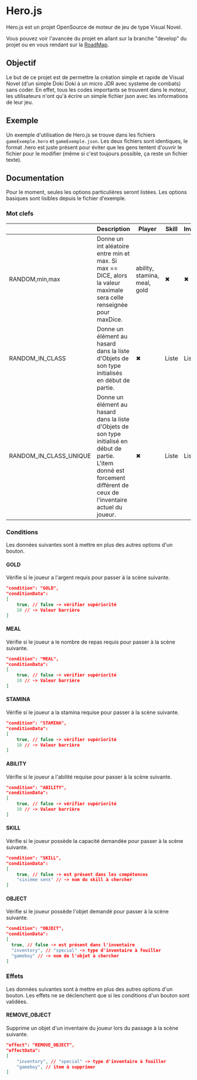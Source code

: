# Hero.js

Hero.js est un projet OpenSource de moteur de jeu de type Visual Novel.

Vous pouvez voir l'avancée du projet en allant sur la branche "develop" du projet ou en vous rendant sur la [RoadMap](https://icy-wind-398.notion.site/7491a484d7c04780a355470017cd76c2?v=b84e9b3d9c754a97b857863aed9811e7).
## Objectif

Le but de ce projet est de permettre la création simple et rapide de Visual Novel (d'un simple Doki Doki à un micro JDR avec systeme de combats) sans coder.
En effet, tous les codes importants se trouvent dans le moteur, les utilisateurs n'ont qu'à écrire un simple fichier json avec les informations de leur jeu.

## Exemple

Un exemple d'utilisation de Hero.js se trouve dans les fichiers `gameExemple.hero` et `gameExemple.json`.
Les deux fichiers sont identiques, le format .hero est juste présent pour éviter que les gens tentent d'ouvrir le fichier pour le modifier (même si c'est toujours possible, ça reste un fichier texte).

## Documentation

Pour le moment, seules les options particulières seront listées. Les options basiques sont lisibles depuis le fichier d'exemple.

### Mot clefs

| |Description|Player|Skill|Inventory|Special|
|-|-----------|------|-----|---------|-------|
|RANDOM,min,max|Donne un int aléatoire entre min et max. Si max == DICE, alors la valeur maximale sera celle renseignée pour maxDice.|ability, stamina, meal, gold|✖|✖|✖|
|RANDOM_IN_CLASS|Donne un élément au hasard dans la liste d'Objets de son type initialisés en début de partie.|✖|Liste|Liste|Liste|
|RANDOM_IN_CLASS_UNIQUE|Donne un élément au hasard dans la liste d'Objets de son type initialisé en début de partie. L'item donné est forcement différent de ceux de l'inventaire actuel du joueur.|✖|Liste|Liste|Liste|

### Conditions
Les données suivantes sont à mettre en plus des autres options d'un bouton.
#### GOLD
Vérifie si le joueur a l'argent requis pour passer à la scène suivante.
```json
"condition": "GOLD",
"conditionData":
[
	true, // false -> vérifier supériorité
	10 // -> Valeur barrière
]
```

#### MEAL
Vérifie si le joueur a le nombre de repas requis pour passer à la scène suivante.
```json
"condition": "MEAL",
"conditionData":
[
	true, // false -> vérifier supériorité
	10 // -> Valeur barrière
]
```

#### STAMINA
Vérifie si le joueur a la stamina requise pour passer à la scène suivante.
```json
"condition": "STAMINA",
"conditionData":
[
	true, // false -> vérifier supériorité
	10 // -> Valeur barrière
]
```

#### ABILITY
Vérifie si le joueur a l'abilité requise pour passer à la scène suivante.
```json
"condition": "ABILITY",
"conditionData":
[
	true, // false -> vérifier supériorité
	10 // -> Valeur barrière
]
```

#### SKILL
Vérifie si le joueur possède la capacité demandée pour passer à la scène suivante.
```json
"condition": "SKILL",
"conditionData":
[
	true, // false -> est présent dans les compétences
	"sixième sens" // -> nom du skill à chercher
]
```

#### OBJECT
Vérifie si le joueur possède l'objet demandé pour passer à la scène suivante.
```json
"condition": "OBJECT",
"conditionData":
[
  true, // false -> est présent dans l'inventaire
  "inventory", // "special" -> type d'inventaire à fouiller
  "gameboy" // -> nom de l'objet à chercher
]
```

### Effets
Les données suivantes sont à mettre en plus des autres options d'un bouton. Les effets ne se déclenchent que si les conditions d'un bouton sont validées.

#### REMOVE_OBJECT
Supprime un objet d'un inventaire du joueur lors du passage à la scène suivante.
```json
"effect": "REMOVE_OBJECT",
"effectData":
[
	"inventory", // "special" -> type d'inventaire à fouiller
	"gameboy", // item à supprimer
]
```